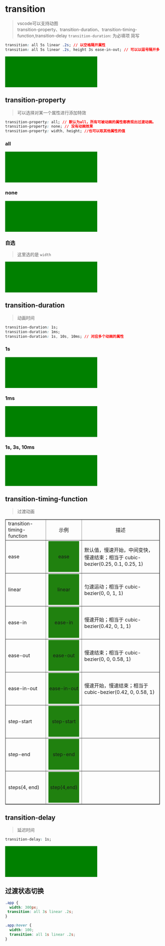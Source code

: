 # transition

> vscode可以支持动图  
> transition-property、transition-duration、transition-timing-function,transition-delay
> `transition-duration`: 为必填项
简写

```css
transition: all 5s linear .2s; // 以空格隔开属性
transition: all 5s linear .2s, height 3s ease-in-out; // 可以以逗号隔开多个过渡。
```

<div>
 <style>
 .test1{
  width: 300px;
  height: 100px;
  background: green;
  transition: all 2s linear .2s;
 }
 .test1:hover{
  width: 250px;
  height: 50px;
  background: #ff85c0;
 }
 </style>
 <div class="test1"></div>
</div>

## transition-property

> 可以选择对某一个属性进行添加特效

```css
transition-property: all; // 默认为all，所有可被动画的属性都表现出过渡动画。
transition-property: none; // 没有动画效果
transition-property: width, height; //也可以取其他属性的值
```

### all

<div>
 <style>
 .test2{
  width: 300px;
  height: 100px;
  background: green;
  transition: all 2s linear .2s;
 }
 .test2:hover{
  width: 250px;
  height: 50px;
  background: #ff85c0;
 }
 </style>
 <div class="test2"></div>
</div>

### none

<div>
 <style>
 .test3{
  width: 300px;
  height: 100px;
  background: green;
  transition: none 2s linear .2s;
 }
 .test3:hover{
  width: 250px;
  height: 50px;
  background: #ff85c0;
 }
 </style>
 <div class="test3"></div>
</div>

### 自选

> 这里选的是 `width`

<div>
 <style>
 .test4{
  width: 300px;
  height: 100px;
  background: green;
  transition: width 2s linear .2s;
 }
 .test4:hover{
  width: 250px;
  height: 50px;
  background: #ff85c0;
 }
 </style>
 <div class="test4"></div>
</div>

## transition-duration

> 动画时间

```css
transition-duration: 1s;
transition-duration: 1ms;
transition-duration: 1s, 10s, 10ms; // 对应多个动画的属性
```

### 1s

<div>
 <style>
 .test5{
  width: 300px;
  height: 100px;
  background: green;
  transition: all 1s linear .2s;
 }
 .test5:hover{
  width: 250px;
  height: 50px;
  background: #ff85c0;
 }
 </style>
 <div class="test5"></div>
</div>

### 1ms

<div>
 <style>
 .test7{
  width: 300px;
  height: 100px;
  background: green;
  transition: all 1ms linear .2s;
 }
 .test7:hover{
  width: 250px;
  heigth: 50px;
  background: #ff85c0;
 }
 </style>
 <div class="test7"></div>
</div>

### 1s, 3s, 10ms

<div>
 <style>
 .test6{
  width: 300px;
  height: 100px;
  background: green;
  margin-left:0;
  /*transition: all 1ms linear .2s;*/
  transition-property:width,margin-left,background;
  transition-duration: 1s, 3s, 10ms;
  transition-timing-function: linear;
  transition-delay: .2s;
 }
 .test6:hover{
  width: 250px;
  heigth: 50px;
  margin-left: 10px;
  background: #ff85c0;
 }
 </style>
 <div class="test6"></div>
</div>

## transition-timing-function

> 过渡动画

<div>
<style>
 :root{
  --w-before: 100px;
  --w-after: 50px;
  --h-before: 100px;
  --h-after: 50px;
  --bg-before: #20810f;
  --bg-after: #ff85c0;
 }
 table{ width:100%; }
 .t-center{ text-align:center;}
 .ttf{
  width: var(--w-before);
  height: var(--h-before);
  background: var(--bg-before);
  /*transition: all 2s linear .2s;*/
  transition-property:width,height,background;
  transition-duration: 1s, 3s, 10ms;
  transition-timing-function: var(--ttf);
  transition-delay: .2s;
  display:flex;
  justify-content:center;
  align-items:center;
 }
 .ttf:hover{
  width: var(--w-after);
  height: var(--h-after);
  background: var(--bg-after);
 }
</style>
<table border="1">
 <tr>
  <td>transition-timing-function</td>
  <td class="t-center">示例</td>
  <td class="t-center">描述</td>
 </tr>
 <tr>
  <td>ease</td>  
  <td><div class="ttf" style="--ttf:ease;">ease</div></td>
  <td>默认值，慢速开始，中间变快，慢速结束；相当于 cubic-bezier(0.25, 0.1, 0.25, 1)</td>
 </tr>
 <tr>
  <td>linear</td>
  <td><div class="ttf" style="--ttf:linear;">linear</div></td>
  <td>匀速运动；相当于 cubic-bezier(0, 0, 1, 1)</td>
 </tr>
 <tr>
  <td>ease-in</td>
  <td><div class="ttf" style="--ttf:ease-in;">ease-in</div></td>
  <td>慢速开始；相当于 cubic-bezier(0.42, 0, 1, 1)</td>
 </tr>
 <tr>
  <td>ease-out</td>
  <td><div class="ttf" style="--ttf:ease-out;">ease-out</div></td>
  <td>慢速结束；相当于 cubic-bezier(0, 0, 0.58, 1)</td>
 </tr>
 <tr>
  <td>ease-in-out</td>
  <td><div class="ttf" style="--ttf:ease-in-out;">ease-in-out</div></td>
  <td>慢速开始，慢速结束；相当于 cubic-bezier(0.42, 0, 0.58, 1)</td>
 </tr>
 <tr>
  <td>step-start</td>
  <td><div class="ttf" style="--ttf:step-start;">step-start</div></td>
  <td></td>
 </tr>
 <tr>
  <td>step-end</td>
  <td><div class="ttf" style="--ttf:step-end;">step-end</div></td>
  <td></td>
 </tr>
 <tr>
  <td>steps(4, end)</td>
  <td><div class="ttf" style="--ttf:step(4,end);">step(4,end)</div></td>
  <td></td>
 </tr>
</table>
</div>

## transition-delay

> 延迟时间

```css
transition-delay: 1s;
```

<div>
 <style>
 .test41{
  width: 300px;
  height: 100px;
  background: green;
  transition: all 2s linear 1s;
 }
 .test41:hover{
  width: 250px;
  height: 50px;
  background: #ff85c0;
 }
 </style>
 <div class="test41"></div>
</div>

## 过渡状态切换

```css
.app {
  width: 300px;
 transition: all 3s linear .2s;
}

.app:hover {
  width: 100;
  transition: all 1s linear .2s;
}
```
